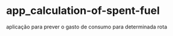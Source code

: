 app_calculation-of-spent-fuel
=============================

aplicação para prever o gasto de consumo para determinada rota
